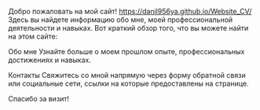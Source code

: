 Добро пожаловать на мой сайт!
https://danil956ya.github.io/Website_CV/
Здесь вы найдете информацию обо мне, моей профессиональной деятельности и навыках. Вот краткий обзор того, что вы можете найти на этом сайте:

Обо мне
Узнайте больше о моем прошлом опыте, профессиональных достижениях и навыках.

Контакты
Свяжитесь со мной напрямую через форму обратной связи или социальные сети, ссылки на которые предоставлены на странице.

Спасибо за визит!
